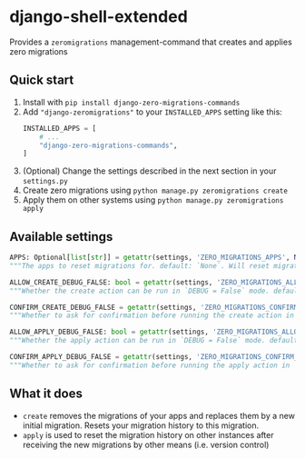 # django-shell-extended

Provides a `zeromigrations` management-command that creates and applies zero migrations
## Quick start
1. Install with `pip install django-zero-migrations-commands`
2. Add `"django-zeromigrations"` to your `INSTALLED_APPS` setting like this:
    ```python
    INSTALLED_APPS = [
        # ...
        "django-zero-migrations-commands",
    ]
    ```
3. (Optional) Change the settings described in the next section in your `settings.py`
4. Create zero migrations using `python manage.py zeromigrations create`
5. Apply them on other systems using `python manage.py zeromigrations apply`

## Available settings
```python
APPS: Optional[list[str]] = getattr(settings, 'ZERO_MIGRATIONS_APPS', None)
"""The apps to reset migrations for. default: `None`. Will reset migrations for all local apps if `None`."""

ALLOW_CREATE_DEBUG_FALSE: bool = getattr(settings, 'ZERO_MIGRATIONS_ALLOW_CREATE_DEBUG_FALSE', False)
"""Whether the create action can be run in `DEBUG = False` mode. default: `False`"""

CONFIRM_CREATE_DEBUG_FALSE = getattr(settings, 'ZERO_MIGRATIONS_CONFIRM_CREATE_DEBUG_FALSE', False)
"""Whether to ask for confirmation before running the create action in `DEBUG = False` mode. default: `False`"""

ALLOW_APPLY_DEBUG_FALSE: bool = getattr(settings, 'ZERO_MIGRATIONS_ALLOW_APPLY_DEBUG_FALSE', True)
"""Whether the apply action can be run in `DEBUG = False` mode. default: `True`"""

CONFIRM_APPLY_DEBUG_FALSE = getattr(settings, 'ZERO_MIGRATIONS_CONFIRM_APPLY_DEBUG_FALSE', True)
"""Whether to ask for confirmation before running the apply action in `DEBUG = False` mode. default: `True`"""
```

## What it does
- `create` removes the migrations of your apps and replaces them by a new initial migration. Resets your migration history to this migration.
- `apply` is used to reset the migration history on other instances after receiving the new migrations by other means (i.e. version control)